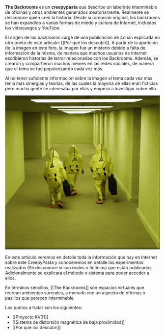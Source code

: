 
**The Backrooms** es un **creepypasta** que describe un laberinto interminable de oficinas y otros ambientes generados aleatoriamente. Realmente se desconoce quién creó la historia. Desde su creación original, los backrooms se han expandido a varias formas de miedo y cultura de Internet, incluidos los videojuegos y YouTube.

El origen de los backrooms surge de una publicación de 4chan explicada en otro punto de este artículo: [[Por qué los descubrí]]. A partir de la aparición de la imagen en este foro, la imagen fue un misterio debido a falta de información de la misma, de manera que muchos usuarios de Internet escribieron historias de terror relacionadas con los Backrooms. Además, se crearon y compartieron muchos memes en las redes sociales, de manera que el tema se fue popularizando cada vez más.

Al no tener suficiente información sobre la imagen el tema cada vez más tenia más sinergias y teorías, de las cuales la mayoría de ellas eran ficticias pero mucha gente se interesaba por ellas y empezó a investigar sobre ello.

![](Backrooms2.png)

En este artículo veremos en detalle toda la información que hay en Internet sobre este CreepyPasta y conoceremos en detalle los experimentos realizados (Se desconoce si son reales o fictícios) que están publicados. Adicionalmente se explicará el método o sistema para poder acceder a ellos.

En términos sencillos, [[The Backrooms]] son espacios virtuales que recrean ambientes surreales, a menudo con un aspecto de oficinas o pasillos que parecen interminable.

Los puntos a tratar son los siguientes:
- [[Proyecto KV31]]
- [[Sistema de distorsión magnética de baja proximidad]]
- [[Por qué los descubrí]]
